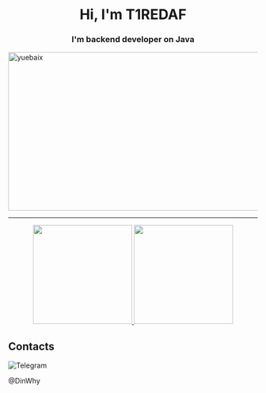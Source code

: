 <h1 align="center">Hi, I'm T1REDAF</h1>
<h3 align="center">I'm backend developer on Java</h3>
<img align="center"  height="320px" width="840px" src="https://acegif.com/wp-content/gifs/starfall-gif-46.gif" alt="yuebaix" />

---

<div align="center">

<a href="https://github.com/T1REDAF">
  <img height="200em" src="https://github-readme-stats.vercel.app/api?username=T1REDAF&theme=buefy&show_icons=true" />
  <img height="200em" src="https://github-readme-stats.vercel.app/api/top-langs/?username=T1REDAF&theme=buefy&layout=compact" />
</a>
</div>

## Contacts

![Telegram](https://img.shields.io/badge/Telegram-2CA5E0?style=for-the-badge&logo=telegram&logoColor=white)<div> @DinWhy</div>
